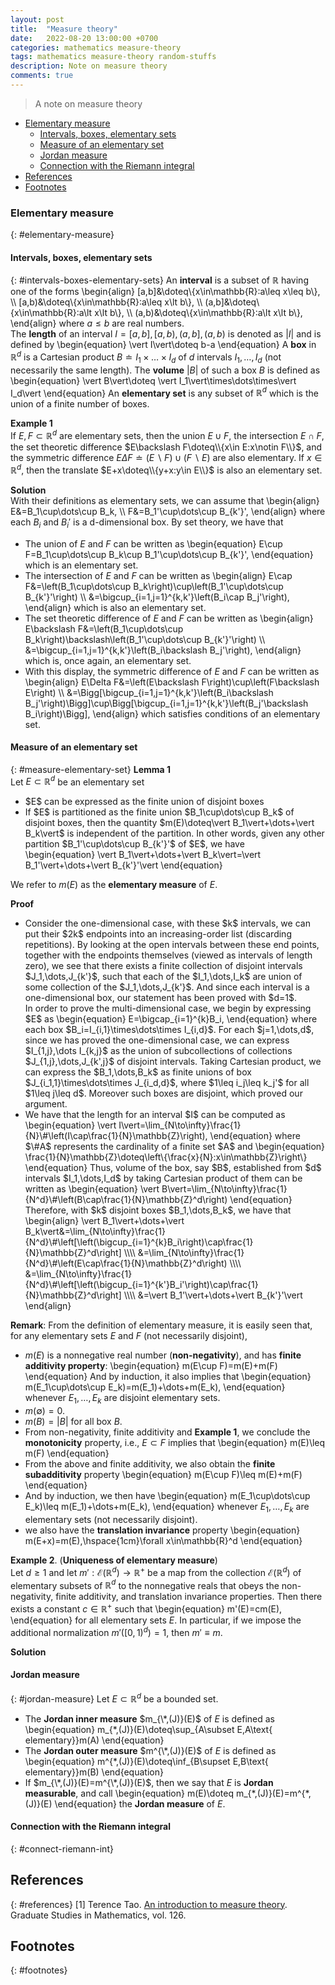 ```yaml
---
layout: post
title:  "Measure theory"
date:   2022-08-20 13:00:00 +0700
categories: mathematics measure-theory
tags: mathematics measure-theory random-stuffs
description: Note on measure theory
comments: true
---
```

> A note on measure theory 
<!-- excerpt-end -->


- [Elementary measure](#elementary-measure)
	- [Intervals, boxes, elementary sets](#intervals-boxes-elementary-sets)
	- [Measure of an elementary set](#measure-elementary-set)
	- [Jordan measure](#jordan-measure)
	- [Connection with the Riemann integral](#connect-riemann-int)
- [References](#references)
- [Footnotes](#footnotes)

### Elementary measure
{: #elementary-measure}

#### Intervals, boxes, elementary sets
{: #intervals-boxes-elementary-sets} 
An **interval** is a subset of $\mathbb{R}$ having one of the forms
\begin{align}
[a,b]&\doteq\\{x\in\mathbb{R}:a\leq x\leq b\\}, \\\\ [a,b)&\doteq\\{x\in\mathbb{R}:a\leq x\lt b\\}, \\\\ (a,b]&\doteq\\{x\in\mathbb{R}:a\lt x\lt b\\}, \\\\ (a,b)&\doteq\\{x\in\mathbb{R}:a\lt x\lt b\\},
\end{align}
where $a\leq b$ are real numbers.  
The **length** of an interval $I=[a,b],[a,b),(a,b],(a,b)$ is denoted as $\vert I\vert$ and is defined by
\begin{equation}
\vert I\vert\doteq b-a
\end{equation}
A **box** in $\mathbb{R}^d$ is a Cartesian product $B\doteq I_1\times\dots\times I_d$ of $d$ intervals $I_1,\dots,I_d$ (not necessarily the same length). The **volume** $\vert B\vert$ of such a box $B$ is defined as
\begin{equation}
\vert B\vert\doteq \vert I_1\vert\times\dots\times\vert I_d\vert
\end{equation}
An **elementary set** is any subset of $\mathbb{R}^d$ which is the union of a finite number of boxes.

**Example 1**  
If $E,F\subset\mathbb{R}^d$ are elementary sets, then the union $E\cup F$, the intersection $E\cap F$, the set theoretic difference $E\backslash F\doteq\\{x\in E:x\notin F\\}$, and the symmetric difference $E\Delta F\doteq(E\backslash F)\cup(F\backslash E)$ are also elementary. If $x\in\mathbb{R}^d$, then the translate $E+x\doteq\\{y+x:y\in E\\}$ is also an elementary set.

**Solution**  
With their definitions as elementary sets, we can assume that
\begin{align}
E&=B_1\cup\dots\cup B_k, \\\\ F&=B_1'\cup\dots\cup B_{k'}',
\end{align}
where each $B_i$ and $B_i'$ is a d-dimensional box. By set theory, we have that
- The union of $E$ and $F$ can be written as
\begin{equation}
E\cup F=B_1\cup\dots\cup B_k\cup B_1'\cup\dots\cup B_{k'}',
\end{equation}
which is an elementary set.
- The intersection of $E$ and $F$ can be written as
\begin{align}
E\cap F&=\left(B_1\cup\dots\cup B_k\right)\cup\left(B_1'\cup\dots\cup B_{k'}'\right) \\\\ &=\bigcup_{i=1,j=1}^{k,k'}\left(B_i\cap B_j'\right),
\end{align}
which is also an elementary set.
- The set theoretic difference of $E$ and $F$ can be written as
\begin{align}
E\backslash F&=\left(B_1\cup\dots\cup B_k\right)\backslash\left(B_1'\cup\dots\cup B_{k'}'\right) \\\\ &=\bigcup_{i=1,j=1}^{k,k'}\left(B_i\backslash B_j'\right),
\end{align}
which is, once again, an elementary set.
- With this display, the symmetric difference of $E$ and $F$ can be written as
\begin{align}
E\Delta F&=\left(E\backslash F\right)\cup\left(F\backslash E\right) \\\\ &=\Bigg[\bigcup_{i=1,j=1}^{k,k'}\left(B_i\backslash B_j'\right)\Bigg]\cup\Bigg[\bigcup_{i=1,j=1}^{k,k'}\left(B_j'\backslash B_i\right)\Bigg],
\end{align}
which satisfies conditions of an elementary set.

#### Measure of an elementary set
{: #measure-elementary-set}
**Lemma 1**  
Let $E\subset\mathbb{R}^d$ be an elementary set  
<ul id="roman-list">
	<li>$E$ can be expressed as the finite union of disjoint boxes</li>
	<li>If $E$ is partitioned as the finite union $B_1\cup\dots\cup B_k$ of disjoint boxes, then the quantity $m(E)\doteq\vert B_1\vert+\dots+\vert B_k\vert$ is independent of the partition. In other words, given any other partition $B_1'\cup\dots\cup B_{k'}'$ of $E$, we have</li>
	\begin{equation}
	\vert B_1\vert+\dots+\vert B_k\vert=\vert B_1'\vert+\dots+\vert B_{k'}'\vert
	\end{equation}
</ul>

We refer to $m(E)$ as the **elementary measure** of $E$.

**Proof**  
<ul id="roman-list">
	<li>Consider the one-dimensional case, with these $k$ intervals, we can put their $2k$ endpoints into an increasing-order list (discarding repetitions). By looking at the open intervals between these end points, together with the endpoints themselves (viewed as intervals of length zero), we see that there exists a finite collection of disjoint intervals $J_1,\dots,J_{k'}$, such that each of the $I_1,\dots,I_k$ are union of some collection of the $J_1,\dots,J_{k'}$. And since each interval is a one-dimensional box, our statement has been proved with $d=1$.<br>
	In order to prove the multi-dimensional case, we begin by expressing $E$ as
	\begin{equation}
	E=\bigcap_{i=1}^{k}B_i,
	\end{equation}
	where each box $B_i=I_{i,1}\times\dots\times I_{i,d}$. For each $j=1,\dots,d$, since we has proved the one-dimensional case, we can express $I_{1,j},\dots I_{k,j}$ as the union of subcollections of collections $J_{1,j},\dots,J_{k',j}$ of disjoint intervals. Taking Cartesian product, we can express the $B_1,\dots,B_k$ as finite unions of box $J_{i_1,1}\times\dots\times J_{i_d,d}$, where $1\leq i_j\leq k_j'$ for all $1\leq j\leq d$. Moreover such boxes are disjoint, which proved our argument.</li>
	<li> We have that the length for an interval $I$ can be computed as
	\begin{equation}
	\vert I\vert=\lim_{N\to\infty}\frac{1}{N}\#\left(I\cap\frac{1}{N}\mathbb{Z}\right),
	\end{equation}
	where $\#A$ represents the cardinality of a finite set $A$ and 
	\begin{equation}
	\frac{1}{N}\mathbb{Z}\doteq\left\{\frac{x}{N}:x\in\mathbb{Z}\right\}
	\end{equation}
	Thus, volume of the box, say $B$, established from $d$ intervals $I_1,\dots,I_d$ by taking Cartesian product of them can be written as
	\begin{equation}
	\vert B\vert=\lim_{N\to\infty}\frac{1}{N^d}\#\left(B\cap\frac{1}{N}\mathbb{Z}^d\right)
	\end{equation}
	Therefore, with $k$ disjoint boxes $B_1,\dots,B_k$, we have that
	\begin{align}
	\vert B_1\vert+\dots+\vert B_k\vert&=\lim_{N\to\infty}\frac{1}{N^d}\#\left[\left(\bigcup_{i=1}^{k}B_i\right)\cap\frac{1}{N}\mathbb{Z}^d\right] \\\\ &=\lim_{N\to\infty}\frac{1}{N^d}\#\left(E\cap\frac{1}{N}\mathbb{Z}^d\right) \\\\ &=\lim_{N\to\infty}\frac{1}{N^d}\#\left[\left(\bigcup_{i=1}^{k'}B_i'\right)\cap\frac{1}{N}\mathbb{Z}^d\right] \\\\ &=\vert B_1'\vert+\dots+\vert B_{k'}'\vert
	\end{align}
	</li>
</ul>

**Remark**: From the definition of elementary measure, it is easily seen that, for any elementary sets $E$ and $F$ (not necessarily disjoint),
- $m(E)$ is a nonnegative real number (**non-negativity**), and has **finite additivity property**:
\begin{equation}
m(E\cup F)=m(E)+m(F)
\end{equation}
And by induction, it also implies that
\begin{equation}
m(E_1\cup\dots\cup E_k)=m(E_1)+\dots+m(E_k),
\end{equation}
whenever $E_1,\dots,E_k$ are disjoint elementary sets.
- $m(\emptyset)=0$.
- $m(B)=\vert B\vert$ for all box $B$.
- From non-negativity, finite additivity and **Example 1**, we conclude the **monotonicity** property, i.e., $E\subset F$ implies that
\begin{equation}
m(E)\leq m(F)
\end{equation}
- From the above and finite additivity, we also obtain the **finite subadditivity** property
\begin{equation}
m(E\cup F)\leq m(E)+m(F)
\end{equation}
- And by induction, we then have
\begin{equation}
m(E_1\cup\dots\cup E_k)\leq m(E_1)+\dots+m(E_k),
\end{equation}
whenever $E_1,\dots,E_k$ are elementary sets (not necessarily disjoint).
- we also have the **translation invariance** property
\begin{equation}
m(E+x)=m(E),\hspace{1cm}\forall x\in\mathbb{R}^d
\end{equation}

**Example 2**. (**Uniqueness of elementary measure**)  
Let $d\geq 1$ and let $m':\mathcal{E}(\mathbb{R}^d)\to\mathbb{R}^+$ be a map from the collection $\mathcal{E}(\mathbb{R}^d)$ of elementary subsets of $\mathbb{R}^d$ to the nonnegative reals that obeys the non-negativity, finite additivity, and translation invariance properties. Then there exists a constant $c\in\mathbb{R}^+$ such that
\begin{equation}
m'(E)=cm(E),
\end{equation}
for all elementary sets $E$. In particular, if we impose the additional normalization $m'([0,1)^d)=1$, then $m'\equiv m$.

**Solution**  


#### Jordan measure
{: #jordan-measure}
Let $E\subset\mathbb{R}^d$ be a bounded set.
- The **Jordan inner measure** $m_{\*,(J)}(E)$ of $E$ is defined as
\begin{equation}
m_{\*,(J)}(E)\doteq\sup_{A\subset E,A\text{ elementary}}m(A)
\end{equation}
- The **Jordan outer measure** $m^{\*,(J)}(E)$ of $E$ is defined as
\begin{equation}
m^{\*,(J)}(E)\doteq\inf_{B\supset E,B\text{ elementary}}m(B)
\end{equation}
- If $m_{\*,(J)}(E)=m^{\*,(J)}(E)$, then we say that $E$ is **Jordan measurable**, and call
\begin{equation}
m(E)\doteq m_{\*,(J)}(E)=m^{\*,(J)}(E)
\end{equation}
the **Jordan measure** of $E$.

#### Connection with the Riemann integral
{: #connect-riemann-int}





## References
{: #references}
[1] Terence Tao. [An introduction to measure theory](https://terrytao.wordpress.com/books/an-introduction-to-measure-theory/). Graduate Studies in Mathematics, vol. 126.

## Footnotes
{: #footnotes}

